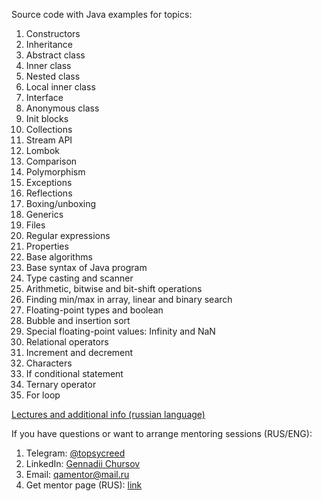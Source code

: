 [lectures_link]: https://docs.google.com/document/d/1GMLOW6isPiMakpaOQdqrd5G6-JA-DhhODF-j4glWYC0/edit?usp=sharing
[telegram]: https://t.me/topsycreed
[linkedIn]: https://www.linkedin.com/in/chursovg/
[email]: mailto:qamentor@mail.ru
[get_mentor]: https://getmentor.dev/mentor/gennadiy-chursov-167

Source code with Java examples for topics:

1. Constructors
2. Inheritance
3. Abstract class
4. Inner class
5. Nested class
6. Local inner class
7. Interface
8. Anonymous class
9. Init blocks
10. Collections
11. Stream API
12. Lombok
13. Comparison
14. Polymorphism
15. Exceptions
16. Reflections
17. Boxing/unboxing
18. Generics
19. Files
20. Regular expressions
21. Properties
22. Base algorithms
23. Base syntax of Java program
24. Type casting and scanner
25. Arithmetic, bitwise and bit-shift operations
26. Finding min/max in array, linear and binary search
27. Floating-point types and boolean
28. Bubble and insertion sort
29. Special floating-point values: Infinity and NaN
30. Relational operators
31. Increment and decrement
32. Characters
33. If conditional statement
34. Ternary operator
35. For loop

[Lectures and additional info (russian language)][lectures_link]

If you have questions or want to arrange mentoring sessions (RUS/ENG):
1. Telegram: [@topsycreed][telegram]
2. LinkedIn: [Gennadii Chursov][linkedIn]
3. Email: [qamentor@mail.ru][email]
4. Get mentor page (RUS): [link][get_mentor]